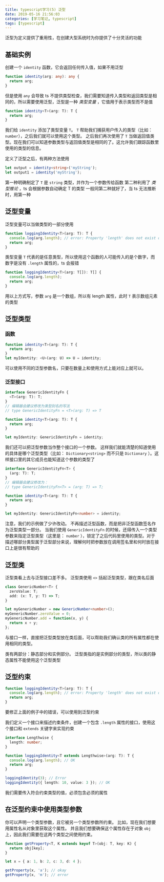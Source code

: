 ```yaml
---
title: typescript学习(5) 泛型
date: 2019-05-16 21:56:03
categories: [学习笔记, typescript]
tags: [typescript]
---
```


泛型为定义提供了重用性，在创建大型系统时为你提供了十分灵活的功能

## 基础实例

创建一个 `identity` 函数，它会返回任何传入值，如果不用泛型

```typescript
function identity(arg: any): any {
  return arg;
}
```

但是使用 `any` 会导致 ts 不提供类型检查，我们需要知道传入类型和返回类型是相同的，所以需要使用泛型，泛型是一种 _类型变量_ ，它值用于表示类型而不是值

```typescript
function identity<T>(arg: T): T {
  return arg;
}
```

<!-- more -->

我们给 `identity` 添加了类型变量 `T`。 `T` 帮助我们捕获用户传入的类型（比如：`number`），之后我们就可以使用这个类型。 之后我们再次使用了 `T` 当做返回值类型。现在我们可以知道参数类型与返回值类型是相同的了。这允许我们跟踪函数里使用的类型的信息。

定义了泛型之后，有两种方法使用

```typescript
let output = identity<string>('myString');
let output1 = identity('myString');
```

第一种明确制定了 `T` 是 `string` 类型，并作为一个参数传给函数
第二种利用了 _类型推论_ ，ts 会根据参数自动确定 T 的类型
一般同第二种就好了，当 ts 无法推断时，用第一种

## 泛型变量

泛型变量可以当做类型的一部分使用

```typescript
function loggingIdentity<T>(arg: T): T {
  console.log(arg.length); // error: Property 'length' does not exist on type 'T'.
  return arg;
}
```

类型变量 `T` 代表的是任意类型，所以使用这个函数的人可能传入的是个数字，而数字是没有 `.length` 属性的，ts 会报错

```typescript
function loggingIdentity<T>(arg: T[]): T[] {
  console.log(arg.length);
  return arg;
}
```

用以上方式写，参数 `arg` 是一个数组，所以有 length 属性，此时 `T` 表示数组元素的类型

## 泛型类型

### 函数

```typescript
function identity<T>(arg: T): T {
  return arg;
}
let myIdentity: <U>(arg: U) => U = identity;
```

可以使用不同的泛型参数名，只要在数量上和使用方式上能对应上就可以。

### 泛型接口

```typescript
interface GenericIdentityFn {
  <T>(arg: T): T;
}
// 编辑器会建议修改为类型别名的写法
// type GenericIdentityFn = <T>(arg: T) => T

function identity<T>(arg: T): T {
  return arg;
}

let myIdentity: GenericIdentityFn = identity;
```

我们还可以把泛型参数当作整个接口的一个参数。 这样我们就能清楚的知道使用的具体是哪个泛型类型（比如： `Dictionary<string>` 而不只是 `Dictionary` ）。这样接口里的其它成员也能知道这个参数的类型了

```typescript
interface GenericIdentityFn<T> {
  (arg: T): T;
}
// 编辑器会建议修改为：
// type GenericIdentityFn<T> = (arg: T) => T;

function identity<T>(arg: T): T {
  return arg;
}

let myIdentity: GenericIdentityFn<number> = identity;
```

注意，我们的示例做了少许改动。 不再描述泛型函数，而是把非泛型函数签名作为泛型类型一部分。 当我们使用 `GenericIdentityFn` 的时候，还得传入一个类型参数来指定泛型类型（这里是： `number` ），锁定了之后代码里使用的类型。对于描述哪部分类型属于泛型部分来说，理解何时把参数放在调用签名里和何时放在接口上是很有帮助的

## 泛型类

泛型类看上去与泛型接口差不多。 泛型类使用 `<>` 括起泛型类型，跟在类名后面

```typescript
class GenericNumber<T> {
  zeroValue: T;
  add: (x: T, y: T) => T;
}

let myGenericNumber = new GenericNumber<number>();
myGenericNumber.zeroValue = 0;
myGenericNumber.add = function(x, y) {
  return x + y;
};
```

与接口一样，直接把泛型类型放在类后面，可以帮助我们确认类的所有属性都在使用相同的类型。

类有两部分：静态部分和实例部分。 泛型类指的是实例部分的类型，所以类的静态属性不能使用这个泛型类型

## 泛型约束

```typescript
function loggingIdentity<T>(arg: T): T {
  console.log(arg.length); // error: Property 'length' does not exist on type 'T'
  return arg;
}
```

要修正上面的例子中的错误，可以使用到泛型约束

我们定义一个接口来描述约束条件，创建一个包含 `.length` 属性的接口，使用这个接口和 `extends` 关键字来实现约束

```typescript
interface Lengthwise {
  length: number;
}

function loggingIdentity<T extends Lengthwise>(arg: T): T {
  console.log(arg.length); // OK
  return arg;
}

loggingIdentity(3); // Error
loggingIdentity({ length: 10, value: 3 }); // OK
```

我们需要传入符合约束类型的值，必须包含必须的属性

## 在泛型约束中使用类型参数

你可以声明一个类型参数，且它被另一个类型参数所约束。 比如，现在我们想要用属性名从对象里获取这个属性。 并且我们想要确保这个属性存在于对象 `obj` 上，因此我们需要在这两个类型之间使用约束。

```typescript
function getProperty<T, K extends keyof T>(obj: T, key: K) {
  return obj[key];
}

let x = { a: 1, b: 2, c: 3, d: 4 };

getProperty(x, 'a'); // okay
getProperty(x, 'm'); // error
```
